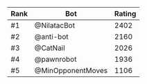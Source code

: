 Rank|Bot|Rating
---|---|---
#1|@NilatacBot|2402
#2|@anti-bot|2160
#3|@CatNail|2026
#4|@pawnrobot|1936
#5|@MinOpponentMoves|1106
